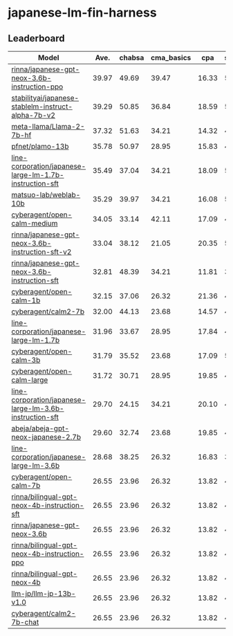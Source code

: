 # japanese-lm-fin-harness

## Leaderboard
<!-- lb start -->
| Model | Ave. | chabsa | cma_basics | cpa | security_sales_1 |
| --- | --- | --- | --- | --- | --- |
| [rinna/japanese-gpt-neox-3.6b-instruction-ppo](https://huggingface.co/rinna/japanese-gpt-neox-3.6b-instruction-ppo) | 39.97 | 49.69 | 39.47 | 16.33 | 54.39 |
| [stabilityai/japanese-stablelm-instruct-alpha-7b-v2](https://huggingface.co/stabilityai/japanese-stablelm-instruct-alpha-7b-v2) | 39.29 | 50.85 | 36.84 | 18.59 | 50.88 |
| [meta-llama/Llama-2-7b-hf](https://huggingface.co/meta-llama/Llama-2-7b-hf) | 37.32 | 51.63 | 34.21 | 14.32 | 49.12 |
| [pfnet/plamo-13b](https://huggingface.co/pfnet/plamo-13b) | 35.78 | 50.97 | 28.95 | 15.83 | 47.37 |
| [line-corporation/japanese-large-lm-1.7b-instruction-sft](https://huggingface.co/line-corporation/japanese-large-lm-1.7b-instruction-sft) | 35.49 | 37.04 | 34.21 | 18.09 | 52.63 |
| [matsuo-lab/weblab-10b](https://huggingface.co/matsuo-lab/weblab-10b) | 35.29 | 39.97 | 34.21 | 16.08 | 50.88 |
| [cyberagent/open-calm-medium](https://huggingface.co/cyberagent/open-calm-medium) | 34.05 | 33.14 | 42.11 | 17.09 | 43.86 |
| [rinna/japanese-gpt-neox-3.6b-instruction-sft-v2](https://huggingface.co/rinna/japanese-gpt-neox-3.6b-instruction-sft-v2) | 33.04 | 38.12 | 21.05 | 20.35 | 52.63 |
| [rinna/japanese-gpt-neox-3.6b-instruction-sft](https://huggingface.co/rinna/japanese-gpt-neox-3.6b-instruction-sft) | 32.81 | 48.39 | 34.21 | 11.81 | 36.84 |
| [cyberagent/open-calm-1b](https://huggingface.co/cyberagent/open-calm-1b) | 32.15 | 37.06 | 26.32 | 21.36 | 43.86 |
| [cyberagent/calm2-7b](https://huggingface.co/cyberagent/calm2-7b) | 32.00 | 44.13 | 23.68 | 14.57 | 45.61 |
| [line-corporation/japanese-large-lm-1.7b](https://huggingface.co/line-corporation/japanese-large-lm-1.7b) | 31.96 | 33.67 | 28.95 | 17.84 | 47.37 |
| [cyberagent/open-calm-3b](https://huggingface.co/cyberagent/open-calm-3b) | 31.79 | 35.52 | 23.68 | 17.09 | 50.88 |
| [cyberagent/open-calm-large](https://huggingface.co/cyberagent/open-calm-large) | 31.72 | 30.71 | 28.95 | 19.85 | 47.37 |
| [line-corporation/japanese-large-lm-3.6b-instruction-sft](https://huggingface.co/line-corporation/japanese-large-lm-3.6b-instruction-sft) | 29.70 | 24.15 | 34.21 | 20.10 | 40.35 |
| [abeja/abeja-gpt-neox-japanese-2.7b](https://huggingface.co/abeja/abeja-gpt-neox-japanese-2.7b) | 29.60 | 32.74 | 23.68 | 19.85 | 42.11 |
| [line-corporation/japanese-large-lm-3.6b](https://huggingface.co/line-corporation/japanese-large-lm-3.6b) | 28.68 | 38.25 | 26.32 | 16.83 | 33.33 |
| [cyberagent/open-calm-7b](https://huggingface.co/cyberagent/open-calm-7b) | 26.55 | 23.96 | 26.32 | 13.82 | 42.11 |
| [rinna/bilingual-gpt-neox-4b-instruction-sft](https://huggingface.co/rinna/bilingual-gpt-neox-4b-instruction-sft) | 26.55 | 23.96 | 26.32 | 13.82 | 42.11 |
| [rinna/japanese-gpt-neox-3.6b](https://huggingface.co/rinna/japanese-gpt-neox-3.6b) | 26.55 | 23.96 | 26.32 | 13.82 | 42.11 |
| [rinna/bilingual-gpt-neox-4b-instruction-ppo](https://huggingface.co/rinna/bilingual-gpt-neox-4b-instruction-ppo) | 26.55 | 23.96 | 26.32 | 13.82 | 42.11 |
| [rinna/bilingual-gpt-neox-4b](https://huggingface.co/rinna/bilingual-gpt-neox-4b) | 26.55 | 23.96 | 26.32 | 13.82 | 42.11 |
| [llm-jp/llm-jp-13b-v1.0](https://huggingface.co/llm-jp/llm-jp-13b-v1.0) | 26.55 | 23.96 | 26.32 | 13.82 | 42.11 |
| [cyberagent/calm2-7b-chat](https://huggingface.co/cyberagent/calm2-7b-chat) | 26.55 | 23.96 | 26.32 | 13.82 | 42.11 |
<!-- lb end -->
